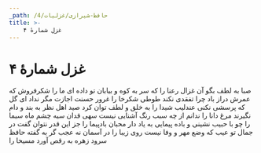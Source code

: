 ```yaml
---
_path: /حافظ-شیرازی/غزلیات/4
title: >-
    غزل شمارهٔ ۴
---
```

# غزل شمارهٔ ۴

صبا به لطف بگو آن غزال رعنا را
که سر به کوه و بیابان تو داده ای ما را
شکرفروش که عمرش دراز باد چرا
تفقدی نکند طوطی شکرخا را
غرور حسنت اجازت مگر نداد ای گل
که پرسشی نکنی عندلیب شیدا را
به خلق و لطف توان کرد صید اهل نظر
به بند و دام نگیرند مرغ دانا را
ندانم از چه سبب رنگ آشنایی نیست
سهی  قدان سیه  چشم ماه  سیما را
چو با حبیب نشینی و باده پیمایی
به یاد دار محبان بادپیما را
جز این قدر نتوان گفت در جمال تو عیب
که وضع مهر و وفا نیست روی زیبا را
در آسمان نه عجب گر به گفته حافظ
سرود زهره به رقص آورد مسیحا را
